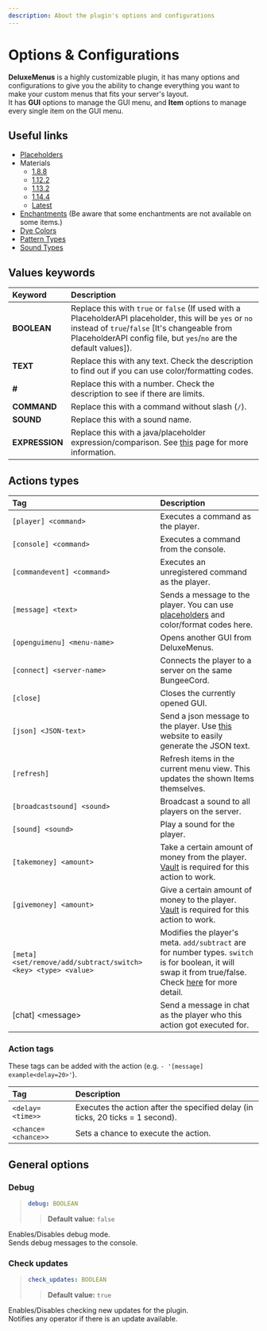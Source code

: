 ```yaml
---
description: About the plugin's options and configurations
---
```


# Options & Configurations

**DeluxeMenus** is a highly customizable plugin, it has many options and configurations to give you the ability to change everything you want to make your custom menus that fits your server's layout.  
It has **GUI** options to manage the GUI menu, and **Item** options to manage every single item on the GUI menu.

## Useful links

* [Placeholders](https://helpch.at/placeholders)
* Materials
  * [1.8.8](https://helpch.at/docs/1.8.8/org/bukkit/Material.html)
  * [1.12.2](https://helpch.at/docs/1.12.2/org/bukkit/Material.html)
  * [1.13.2](https://helpch.at/docs/1.13.2/org/bukkit/Material.html)
  * [1.14.4](https://helpch.at/docs/1.14.4/org/bukkit/Material.html)
  * [Latest](https://hub.spigotmc.org/javadocs/spigot/org/bukkit/Material.html)
* [Enchantments](https://hub.spigotmc.org/javadocs/spigot/org/bukkit/enchantments/Enchantment.html) \(Be aware that some enchantments are not available on some items.\)
* [Dye Colors](https://hub.spigotmc.org/javadocs/spigot/org/bukkit/DyeColor.html)
* [Pattern Types](https://hub.spigotmc.org/javadocs/spigot/org/bukkit/block/banner/PatternType.html)
* [Sound Types](https://gist.github.com/Andre601/1ab3b4fabd0010ae241156333491c379)

## Values keywords

| Keyword | Description |
| :--- | :--- |
| **BOOLEAN** | Replace this with `true` or `false` \(If used with a PlaceholderAPI placeholder, this will be `yes` or `no` instead of `true`/`false` \[It's changeable from PlaceholderAPI config file, but `yes`/`no` are the default values\]\). |
| **TEXT** | Replace this with any text. Check the description to find out if you can use color/formatting codes. |
| **\#** | Replace this with a number. Check the description to see if there are limits. |
| **COMMAND** | Replace this with a command without slash \(`/`\). |
| **SOUND** | Replace this with a sound name. |
| **EXPRESSION** | Replace this with a java/placeholder expression/comparison. See [this](requirements.md) page for more information. |

## Actions types

| Tag | Description |
| :--- | :--- |
| `[player] <command>` | Executes a command as the player. |
| `[console] <command>` | Executes a command from the console. |
| `[commandevent] <command>` | Executes an unregistered command as the player. |
| `[message] <text>` | Sends a message to the player. You can use [placeholders](https://helpch.at/placeholders) and color/format codes here. |
| `[openguimenu] <menu-name>` | Opens another GUI from DeluxeMenus. |
| `[connect] <server-name>` | Connects the player to a server on the same BungeeCord. |
| `[close]` | Closes the currently opened GUI. |
| `[json] <JSON-text>` | Send a json message to the player. Use [this](https://minecraftjson.com/) website to easily generate the JSON text. |
| `[refresh]` | Refresh items in the current menu view. This updates the shown Items themselves. |
| `[broadcastsound] <sound>` | Broadcast a sound to all players on the server. |
| `[sound] <sound>` | Play a sound for the player. |
| `[takemoney] <amount>` | Take a certain amount of money from the player. [Vault](https://www.spigotmc.org/resources/34315/) is required for this action to work. |
| `[givemoney] <amount>` | Give a certain amount of money to the player. [Vault](https://www.spigotmc.org/resources/34315/) is required for this action to work. |
| `[meta] <set/remove/add/subtract/switch> <key> <type> <value>` | Modifies the player's meta. `add/subtract` are for number types. `switch` is for boolean, it will swap it from true/false. Check [here](requirements.md#has-meta) for more detail. |
| \[chat\] &lt;message&gt; | Send a message in chat as the player who this action got executed for. |

### **Action tags**

These tags can be added with the action \(e.g. `- '[message] example<delay=20>'`\).

| Tag | Description |
| :--- | :--- |
| `<delay=<time>>` | Executes the action after the specified delay \(in ticks, 20 ticks = 1 second\). |
| `<chance=<chance>>` | Sets a chance to execute the action. |

## General options

### Debug

> ```yaml
> debug: BOOLEAN
> ```
>
> > **Default value:** `false`

Enables/Disables debug mode.  
Sends debug messages to the console.

### Check updates

> ```yaml
> check_updates: BOOLEAN
> ```
>
> > **Default value:** `true`

Enables/Disables checking new updates for the plugin.  
Notifies any operator if there is an update available.


